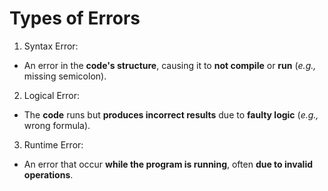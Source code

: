 # Types of Errors
1. Syntax Error:
* An error in the **code's structure**, causing it to **not compile** or **run** (*e.g.,* missing semicolon).

2. Logical Error:
* The **code** runs but **produces incorrect results** due to **faulty logic** (*e.g.,* wrong formula).

3. Runtime Error:
* An error that occur **while the program is running**, often **due to invalid operations**.


